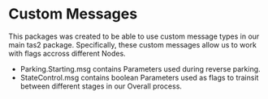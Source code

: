 # Custom Messages
This packages was created to be able to use custom message types in our main tas2 package. Specifically, these custom messages allow us to work with flags accross different Nodes.
- Parking.Starting.msg contains Parameters used during reverse parking.
- StateControl.msg contains boolean Parameters used as flags to trainsit between different stages in our Overall process.